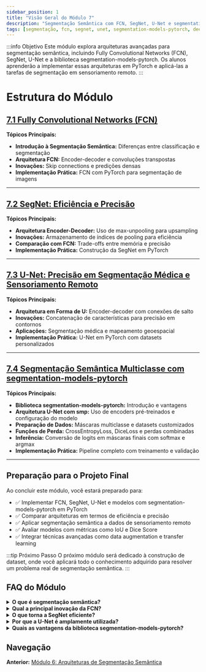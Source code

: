 ```yaml
---
sidebar_position: 1
title: "Visão Geral do Módulo 7"
description: "Segmentação Semântica com FCN, SegNet, U-Net e segmentation-models-pytorch"
tags: [segmentação, fcn, segnet, unet, segmentation-models-pytorch, deep-learning, pytorch]
---
```


:::info Objetivo
Este módulo explora arquiteturas avançadas para segmentação semântica, incluindo Fully Convolutional Networks (FCN), SegNet, U-Net e a biblioteca segmentation-models-pytorch. Os alunos aprenderão a implementar essas arquiteturas em PyTorch e aplicá-las a tarefas de segmentação em sensoriamento remoto.
:::

# Estrutura do Módulo

## [7.1 Fully Convolutional Networks (FCN)](./fcn)

**Tópicos Principais:**
- **Introdução à Segmentação Semântica:** Diferenças entre classificação e segmentação
- **Arquitetura FCN:** Encoder-decoder e convoluções transpostas
- **Inovações:** Skip connections e predições densas
- **Implementação Prática:** FCN com PyTorch para segmentação de imagens

---

## [7.2 SegNet: Eficiência e Precisão](./segnet)

**Tópicos Principais:**
- **Arquitetura Encoder-Decoder:** Uso de max-unpooling para upsampling
- **Inovações:** Armazenamento de índices de pooling para eficiência
- **Comparação com FCN:** Trade-offs entre memória e precisão
- **Implementação Prática:** Construção da SegNet em PyTorch

---

## [7.3 U-Net: Precisão em Segmentação Médica e Sensoriamento Remoto](./unet)

**Tópicos Principais:**
- **Arquitetura em Forma de U:** Encoder-decoder com conexões de salto
- **Inovações:** Concatenação de características para precisão em contornos
- **Aplicações:** Segmentação médica e mapeamento geoespacial
- **Implementação Prática:** U-Net em PyTorch com datasets personalizados

---

## [7.4 Segmentação Semântica Multiclasse com segmentation-models-pytorch](./segmentation_models_pytorch)

**Tópicos Principais:**
- **Biblioteca segmentation-models-pytorch:** Introdução e vantagens
- **Arquitetura U-Net com smp:** Uso de encoders pré-treinados e configuração do modelo
- **Preparação de Dados:** Máscaras multiclasse e datasets customizados
- **Funções de Perda:** CrossEntropyLoss, DiceLoss e perdas combinadas
- **Inferência:** Conversão de logits em máscaras finais com softmax e argmax
- **Implementação Prática:** Pipeline completo com treinamento e validação

---

## Preparação para o Projeto Final

Ao concluir este módulo, você estará preparado para:

- ✅ Implementar FCN, SegNet, U-Net e modelos com segmentation-models-pytorch em PyTorch
- ✅ Comparar arquiteturas em termos de eficiência e precisão
- ✅ Aplicar segmentação semântica a dados de sensoriamento remoto
- ✅ Avaliar modelos com métricas como IoU e Dice Score
- ✅ Integrar técnicas avançadas como data augmentation e transfer learning

:::tip Próximo Passo
O próximo módulo será dedicado à construção de dataset, onde você aplicará todo o conhecimento adquirido para resolver um problema real de segmentação semântica.
:::

## FAQ do Módulo

<details>
<summary><strong>O que é segmentação semântica?</strong></summary>
<p>Segmentação semântica é a tarefa de classificar cada pixel de uma imagem em uma categoria específica, como "estrada", "prédio" ou "vegetação".</p>
</details>

<details>
<summary><strong>Qual a principal inovação da FCN?</strong></summary>
<p>A FCN introduziu o conceito de predições densas e skip connections, permitindo a segmentação semântica de ponta a ponta.</p>
</details>

<details>
<summary><strong>O que torna a SegNet eficiente?</strong></summary>
<p>A SegNet utiliza max-unpooling com índices de pooling armazenados, reduzindo o número de parâmetros e melhorando a eficiência de memória.</p>
</details>

<details>
<summary><strong>Por que a U-Net é amplamente utilizada?</strong></summary>
<p>A U-Net é conhecida por sua precisão em contornos e sua capacidade de segmentar objetos pequenos, graças às conexões de salto que combinam características de diferentes níveis.</p>
</details>

<details>
<summary><strong>Quais as vantagens da biblioteca segmentation-models-pytorch?</strong></summary>
<p>A biblioteca segmentation-models-pytorch simplifica a implementação de arquiteturas complexas como U-Net, oferecendo suporte a encoders pré-treinados e funções de perda otimizadas para segmentação.</p>
</details>

## Navegação

**Anterior:** [Módulo 6: Arquiteturas de Segmentação Semântica](../modulo6/) 